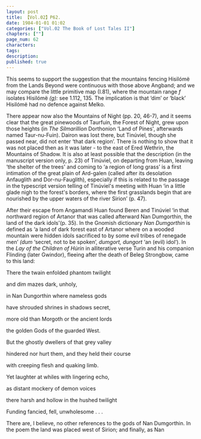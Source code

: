 ```yaml
---
layout: post
title: 【Vol.02】P62.
date: 1984-01-01 01:02
categories: ["Vol.02 The Book of Lost Tales II"]
chapters: [""]
page_num: 62
characters: 
tags: 
description: 
published: true
---
```


<p style="text-indent: 0;">
This seems to support the suggestion that the mountains fencing Hisilómë from the Lands Beyond were continuous with those above Angband; and we may compare the little primitive map (I.81), where the mountain range <I>f</I> isolates Hisilómë <I>(g): </I>see 1.112, 135. The implication is that ‘dim’ or ‘black’ Hisilómë had no defence against Melko.
</p>

There appear now also the Mountains of Night (pp. 20, 46-7), and it seems clear that the great pinewoods of Taurfuin, the Forest of Night, grew upon those heights (in <I>The Silmarillion </I>Dorthonion ‘Land of Pines', afterwards named Taur-nu-Fuin). Dairon was lost there, but Tinúviel, though she passed near, did not enter ‘that dark region’. There is nothing to show that it was not placed then as it was later - to the east of Ered Wethrin, the Mountains of Shadow. It is also at least possible that the description (in the manuscript version only, p. 23) of Tinúviel, on departing from Huan, leaving ‘the shelter of the trees' and coming to ‘a region of long grass’ is a first intimation of the great plain of Ard-galen (called after its desolation Anfauglith and Dor-nu-Fauglith), especially if this is related to the passage in the typescript version telling of Tinúviel's meeting with Huan ‘in a little glade nigh to the forest's borders, where the first grasslands begin that are nourished by the upper waters of the river Sirion’ (p. 47).

After their escape from Angamandi Huan found Beren and Tinúviel ‘in that northward region of Artanor that was called afterward Nan Dumgorthin, the land of the dark idols'(p. 35). In the Gnomish dictionary <I>Nan Dumgorthin </I>is defined as ‘a land of dark forest east of Artanor where on a wooded mountain were hidden idols sacrificed to by some evil tribes of renegade men’ <I>(dum </I>‘secret, not to be spoken’, <I>dumgort, dungort </I>‘an (evil) idol’). In the <I>Lay of the Children of Húrin </I>in alliterative verse Turin and his companion Flinding (later Gwindor), fleeing after the death of Beleg Strongbow, came to this land:

There the twain enfolded    phantom twilight

and dim mazes    dark, unholy,

in Nan Dungorthin    where nameless gods

have shrouded shrines    in shadows secret,

more old than Morgoth   or the ancient lords

the golden Gods    of the guarded West.

But the ghostly dwellers    of that grey valley

hindered nor hurt them,     and they held their course

with creeping flesh    and quaking limb.

Yet laughter at whiles    with lingering echo,

as distant mockery    of demon voices

there harsh and hollow    in the hushed twilight

Funding fancied,     fell, unwholesome . . .

There are, I believe, no other references to the gods of Nan Dumgorthin. In the poem the land was placed west of Sirion; and finally, as Nan

